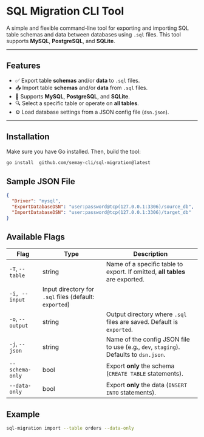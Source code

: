 # SQL Migration CLI Tool

A simple and flexible command-line tool for exporting and importing SQL table schemas and data between databases using `.sql` files. This tool supports **MySQL**, **PostgreSQL**, and **SQLite**.

---
## Features

- ✅ Export table **schemas** and/or **data** to `.sql` files.
- 📥 Import table **schemas** and/or **data** from `.sql` files.
- 🔁 Supports **MySQL**, **PostgreSQL**, and **SQLite**.
- 🔍 Select a specific table or operate on **all tables**.
- ⚙️ Load database settings from a JSON config file (`dsn.json`).
---

## Installation

Make sure you have Go installed. Then, build the tool:

```bash
go install  github.com/semay-cli/sql-migration@latest
```

##  Sample JSON File

```json
{
  "Driver": "mysql",
  "ExportDatabaseDSN": "user:password@tcp(127.0.0.1:3306)/source_db",
  "ImportDatabaseDSN": "user:password@tcp(127.0.0.1:3306)/target_db"
}
```
## Available Flags

| Flag             | Type   | Description                                                                           |
| ---------------- | ------ | ------------------------------------------------------------------------------------- |
| `-T`, `--table`  | string | Name of a specific table to export. If omitted, **all tables** are exported.          |
| `-i, --input`   | Input directory for `.sql` files (default: `exported`)                                          |
| `-o`, `--output` | string | Output directory where `.sql` files are saved. Default is `exported`.                 |
| `-j`, `--json`   | string | Name of the config JSON file to use (e.g., `dev`, `staging`). Defaults to `dsn.json`. |
| `--schema-only`  | bool   | Export **only** the schema (`CREATE TABLE` statements).                               |
| `--data-only`    | bool   | Export **only** the data (`INSERT INTO` statements).                                  |



##  Example

```bash
sql-migration import --table orders --data-only
```